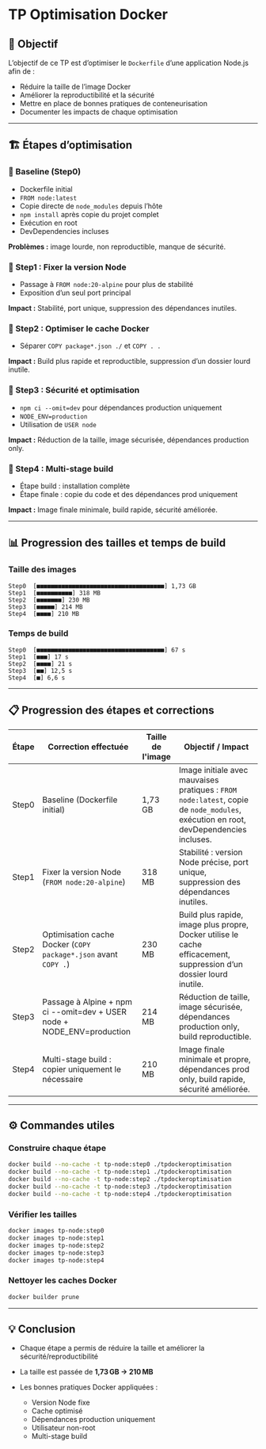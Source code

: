 # TP Optimisation Docker

## 🎯 Objectif

L’objectif de ce TP est d’optimiser le `Dockerfile` d’une application Node.js afin de :

* Réduire la taille de l’image Docker
* Améliorer la reproductibilité et la sécurité
* Mettre en place de bonnes pratiques de conteneurisation
* Documenter les impacts de chaque optimisation

---

## 🏗️ Étapes d’optimisation

### 🔹 Baseline (Step0)

* Dockerfile initial
* `FROM node:latest`
* Copie directe de `node_modules` depuis l’hôte
* `npm install` après copie du projet complet
* Exécution en root
* DevDependencies incluses

**Problèmes :** image lourde, non reproductible, manque de sécurité.

### 🔹 Step1 : Fixer la version Node

* Passage à `FROM node:20-alpine` pour plus de stabilité
* Exposition d’un seul port principal

**Impact :** Stabilité, port unique, suppression des dépendances inutiles.

### 🔹 Step2 : Optimiser le cache Docker

* Séparer `COPY package*.json ./` et `COPY . .`

**Impact :** Build plus rapide et reproductible, suppression d’un dossier lourd inutile.

### 🔹 Step3 : Sécurité et optimisation

* `npm ci --omit=dev` pour dépendances production uniquement
* `NODE_ENV=production`
* Utilisation de `USER node`

**Impact :** Réduction de la taille, image sécurisée, dépendances production only.

### 🔹 Step4 : Multi-stage build

* Étape build : installation complète
* Étape finale : copie du code et des dépendances prod uniquement

**Impact :** Image finale minimale, build rapide, sécurité améliorée.

---

## 📊 Progression des tailles et temps de build

### Taille des images

```
Step0  [■■■■■■■■■■■■■■■■■■■■■■■■■■■■■■■■■■■■] 1,73 GB
Step1  [■■■■■■■■■■] 318 MB
Step2  [■■■■■■■] 230 MB
Step3  [■■■■■] 214 MB
Step4  [■■■■] 210 MB
```

### Temps de build

```
Step0  [■■■■■■■■■■■■■■■■■■■■■■■■■■■■■■■■■■■■] 67 s
Step1  [■■■] 17 s
Step2  [■■■■] 21 s
Step3  [■■] 12,5 s
Step4  [■] 6,6 s
```

---

## 📋 Progression des étapes et corrections

| Étape | Correction effectuée                                                    | Taille de l'image | Objectif / Impact                                                                                                                   |
| ----- | ----------------------------------------------------------------------- | ----------------- | ----------------------------------------------------------------------------------------------------------------------------------- |
| Step0 | Baseline (Dockerfile initial)                                           | 1,73 GB           | Image initiale avec mauvaises pratiques : `FROM node:latest`, copie de `node_modules`, exécution en root, devDependencies incluses. |
| Step1 | Fixer la version Node (`FROM node:20-alpine`)                           | 318 MB            | Stabilité : version Node précise, port unique, suppression des dépendances inutiles.                                                |
| Step2 | Optimisation cache Docker (`COPY package*.json` avant `COPY .`)         | 230 MB            | Build plus rapide, image plus propre, Docker utilise le cache efficacement, suppression d’un dossier lourd inutile.                 |
| Step3 | Passage à Alpine + npm ci --omit=dev + USER node + NODE\_ENV=production | 214 MB            | Réduction de taille, image sécurisée, dépendances production only, build reproductible.                                             |
| Step4 | Multi-stage build : copier uniquement le nécessaire                     | 210 MB            | Image finale minimale et propre, dépendances prod only, build rapide, sécurité améliorée.                                           |

---

## ⚙️ Commandes utiles

### Construire chaque étape

```bash
docker build --no-cache -t tp-node:step0 ./tpdockeroptimisation
docker build --no-cache -t tp-node:step1 ./tpdockeroptimisation
docker build --no-cache -t tp-node:step2 ./tpdockeroptimisation
docker build --no-cache -t tp-node:step3 ./tpdockeroptimisation
docker build --no-cache -t tp-node:step4 ./tpdockeroptimisation
```

### Vérifier les tailles

```bash
docker images tp-node:step0
docker images tp-node:step1
docker images tp-node:step2
docker images tp-node:step3
docker images tp-node:step4
```

### Nettoyer les caches Docker

```bash
docker builder prune
```

---

## 💡 Conclusion

* Chaque étape a permis de réduire la taille et améliorer la sécurité/reproductibilité
* La taille est passée de **1,73 GB → 210 MB**
* Les bonnes pratiques Docker appliquées :

  * Version Node fixe
  * Cache optimisé
  * Dépendances production uniquement
  * Utilisateur non-root
  * Multi-stage build
